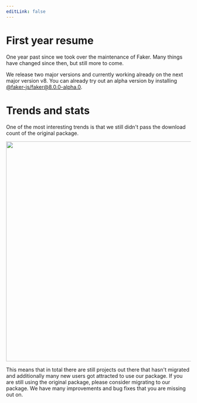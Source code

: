 ```yaml
---
editLink: false
---
```


# First year resume

One year past since we took over the maintenance of Faker. Many things have changed since then, but still more to come.

We release two major versions and currently working already on the next major version v8. You can already try out an alpha version by installing [@faker-js/faker@8.0.0-alpha.0](https://www.npmjs.com/package/@faker-js/faker/v/8.0.0-alpha.0).

# Trends and stats

One of the most interesting trends is that we still didn't pass the download count of the original package.

<div style="text-align: center;"><img src="/npm-trend-faker-vs-faker-2022.jpg" width="600" /></div>

This means that in total there are still projects out there that hasn't migrated and additionally many new users got attracted to use our package.
If you are still using the original package, please consider migrating to our package. We have many improvements and bug fixes that you are missing out on.
